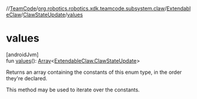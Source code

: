 //[TeamCode](../../../../index.md)/[org.robotics.robotics.xdk.teamcode.subsystem.claw](../../index.md)/[ExtendableClaw](../index.md)/[ClawStateUpdate](index.md)/[values](values.md)

# values

[androidJvm]\
fun [values](values.md)(): [Array](https://kotlinlang.org/api/latest/jvm/stdlib/kotlin/-array/index.html)&lt;[ExtendableClaw.ClawStateUpdate](index.md)&gt;

Returns an array containing the constants of this enum type, in the order they're declared.

This method may be used to iterate over the constants.
